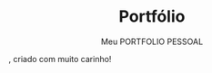 <h1 style='text-align: center;'>Portfólio</h1>
<p style='text-align: center;'>Meu <span style='text-transform: uppercase; display: inline-block;'>portfolio pessoal</p>, criado com muito carinho!</p>
